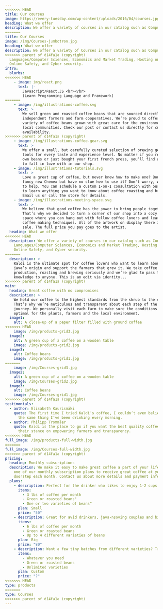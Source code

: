 ```yaml
---
<<<<<<< HEAD
title: Our courses
image: https://every-tuesday.com/wp-content/uploads/2016/04/courses.jpg
heading: What we offer
description: We offer a variety of courses in our catalog such as Computer
=======
title: Our Courses
image: /img/Courses-jumbotron.jpg
heading: What we offer
description: We offer a variety of Courses in our catalog such as Computer
>>>>>>> parent of d14fa1a (copyright)
  Languages/Computer Sciences, Economics and Market Trading, Hosting online,
  Online Safety, and Cyber security.
intro:
  blurbs:
<<<<<<< HEAD
    - image: img/react.png
      text: |-
        Javascript/React.JS <br></br>
        (Learn Programming Language and Framework)
=======
    - image: /img/illustrations-coffee.svg
      text: >
        We sell green and roasted coffee beans that are sourced directly from
        independent farmers and farm cooperatives. We’re proud to offer a
        variety of coffee beans grown with great care for the environment and
        local communities. Check our post or contact us directly for current
        availability.
>>>>>>> parent of d14fa1a (copyright)
    - image: /img/illustrations-coffee-gear.svg
      text: >
        We offer a small, but carefully curated selection of brewing gear and
        tools for every taste and experience level. No matter if you roast your
        own beans or just bought your first french press, you’ll find a gadget
        to fall in love with in our shop.
    - image: /img/illustrations-tutorials.svg
      text: >
        Love a great cup of coffee, but never knew how to make one? Bought a
        fancy new Chemex but have no clue how to use it? Don't worry, we’re here
        to help. You can schedule a custom 1-on-1 consultation with our baristas
        to learn anything you want to know about coffee roasting and brewing.
        Email us or call the store for details.
    - image: /img/illustrations-meeting-space.svg
      text: >
        We believe that good coffee has the power to bring people together.
        That’s why we decided to turn a corner of our shop into a cozy meeting
        space where you can hang out with fellow coffee lovers and learn about
        coffee making techniques. All of the artwork on display there is for
        sale. The full price you pay goes to the artist.
  heading: What we offer
<<<<<<< HEAD
  description: We offer a variety of courses in our catalog such as Computer
    Languages/Computer Sciences, Economics and Market Trading, Hosting online,
    Online Safety, and Cyber security.
=======
  description: >
    Kaldi is the ultimate spot for coffee lovers who want to learn about their
    java’s origin and support the farmers that grew it. We take coffee
    production, roasting and brewing seriously and we’re glad to pass that
    knowledge to anyone. This is an edit via identity...
>>>>>>> parent of d14fa1a (copyright)
main:
  heading: Great coffee with no compromises
  description: >
    We hold our coffee to the highest standards from the shrub to the cup.
    That’s why we’re meticulous and transparent about each step of the coffee’s
    journey. We personally visit each farm to make sure the conditions are
    optimal for the plants, farmers and the local environment.
  image1:
    alt: A close-up of a paper filter filled with ground coffee
<<<<<<< HEAD
    image: /img/products-grid3.jpg
  image2:
    alt: A green cup of a coffee on a wooden table
    image: /img/products-grid2.jpg
  image3:
    alt: Coffee beans
    image: /img/products-grid1.jpg
=======
    image: /img/Courses-grid3.jpg
  image2:
    alt: A green cup of a coffee on a wooden table
    image: /img/Courses-grid2.jpg
  image3:
    alt: Coffee beans
    image: /img/Courses-grid1.jpg
>>>>>>> parent of d14fa1a (copyright)
testimonials:
  - author: Elisabeth Kaurismäki
    quote: The first time I tried Kaldi’s coffee, I couldn’t even believe that was
      the same thing I’ve been drinking every morning.
  - author: Philipp Trommler
    quote: Kaldi is the place to go if you want the best quality coffee. I love
      their stance on empowering farmers and transparency.
<<<<<<< HEAD
full_image: /img/products-full-width.jpg
=======
full_image: /img/Courses-full-width.jpg
>>>>>>> parent of d14fa1a (copyright)
pricing:
  heading: Monthly subscriptions
  description: We make it easy to make great coffee a part of your life. Choose
    one of our monthly subscription plans to receive great coffee at your
    doorstep each month. Contact us about more details and payment info.
  plans:
    - description: Perfect for the drinker who likes to enjoy 1-2 cups per day.
      items:
        - 3 lbs of coffee per month
        - Green or roasted beans"
        - One or two varieties of beans"
      plan: Small
      price: "50"
    - description: Great for avid drinkers, java-nsoving couples and bigger crowds
      items:
        - 6 lbs of coffee per month
        - Green or roasted beans
        - Up to 4 different varieties of beans
      plan: Big
      price: "80"
    - description: Want a few tiny batches from different varieties? Try our custom plan
      items:
        - Whatever you need
        - Green or roasted beans
        - Unlimited varieties
      plan: Custom
      price: "?"
<<<<<<< HEAD
type: products
=======
type: Courses
>>>>>>> parent of d14fa1a (copyright)
---
```

